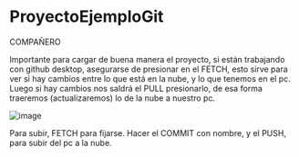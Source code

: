 # ProyectoEjemploGit

COMPAÑERO

Importante para cargar de buena manera el proyecto, 
si están trabajando con github desktop, 
asegurarse de presionar en el FETCH,
esto sirve para ver si hay cambios entre lo que está en la nube, y lo que tenemos en el pc.
Luego si hay cambios nos saldrá el PULL
presionarlo, de esa forma traeremos (actualizaremos) lo de la nube a nuestro pc.

![image](https://user-images.githubusercontent.com/101838235/175815444-b81860cb-6f35-41b1-9ea2-a1f025ef14dc.png)

Para subir, FETCH para fijarse. 
Hacer el COMMIT con nombre,
y el PUSH, para subir del pc a la nube.
